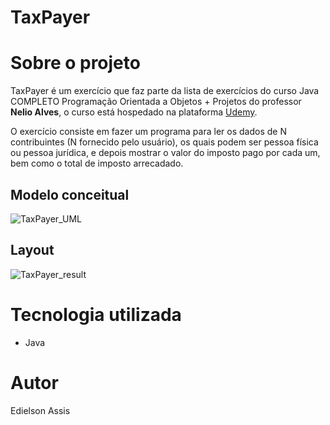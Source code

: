 # TaxPayer 

# Sobre o projeto
TaxPayer é um exercício que faz parte da lista de exercícios do curso Java COMPLETO Programação Orientada a Objetos + Projetos do professor **Nelio Alves**, o curso está hospedado na plataforma [Udemy](https://www.udemy.com/course/java-curso-completo/ "Site da Udemy").

O exercício consiste em fazer um programa para ler os dados de N contribuintes (N fornecido pelo usuário), os quais
podem ser pessoa física ou pessoa jurídica, e depois mostrar o valor do imposto pago por cada um,
bem como o total de imposto arrecadado.

## Modelo conceitual
![TaxPayer_UML](https://user-images.githubusercontent.com/105529988/178131640-b77daa4a-c7ff-4014-84d4-1bf8d5b3839d.png)

## Layout
![TaxPayer_result](https://user-images.githubusercontent.com/105529988/178131654-05f58109-08bb-41d1-94fc-5b98ea7764bd.png)

# Tecnologia utilizada
- Java

# Autor
Edielson Assis
